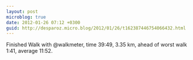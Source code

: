 ```yaml
---
layout: post
microblog: true
date: 2012-01-26 07:12 +0300
guid: http://desparoz.micro.blog/2012/01/26/t162387446754066432.html
---
```

Finished Walk with @walkmeter, time 39:49, 3.35 km, ahead of worst walk 1:41, average 11:52.
